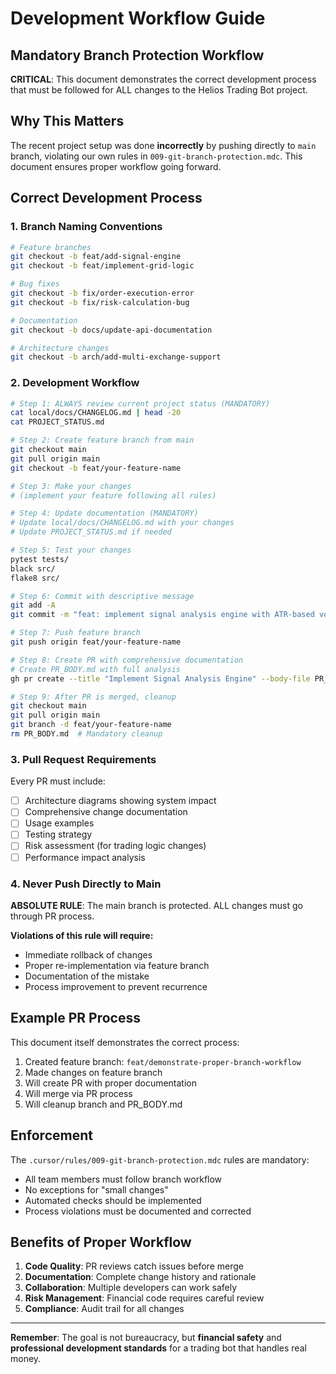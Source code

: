 # Development Workflow Guide

## Mandatory Branch Protection Workflow

**CRITICAL**: This document demonstrates the correct development process that must be followed for ALL changes to the Helios Trading Bot project.

## Why This Matters

The recent project setup was done **incorrectly** by pushing directly to `main` branch, violating our own rules in `009-git-branch-protection.mdc`. This document ensures proper workflow going forward.

## Correct Development Process

### 1. Branch Naming Conventions
```bash
# Feature branches
git checkout -b feat/add-signal-engine
git checkout -b feat/implement-grid-logic

# Bug fixes
git checkout -b fix/order-execution-error
git checkout -b fix/risk-calculation-bug

# Documentation
git checkout -b docs/update-api-documentation

# Architecture changes
git checkout -b arch/add-multi-exchange-support
```

### 2. Development Workflow
```bash
# Step 1: ALWAYS review current project status (MANDATORY)
cat local/docs/CHANGELOG.md | head -20
cat PROJECT_STATUS.md

# Step 2: Create feature branch from main
git checkout main
git pull origin main
git checkout -b feat/your-feature-name

# Step 3: Make your changes
# (implement your feature following all rules)

# Step 4: Update documentation (MANDATORY)
# Update local/docs/CHANGELOG.md with your changes
# Update PROJECT_STATUS.md if needed

# Step 5: Test your changes
pytest tests/
black src/
flake8 src/

# Step 6: Commit with descriptive message
git add -A
git commit -m "feat: implement signal analysis engine with ATR-based volatility detection"

# Step 7: Push feature branch
git push origin feat/your-feature-name

# Step 8: Create PR with comprehensive documentation
# Create PR_BODY.md with full analysis
gh pr create --title "Implement Signal Analysis Engine" --body-file PR_BODY.md --base main --head feat/your-feature-name

# Step 9: After PR is merged, cleanup
git checkout main
git pull origin main
git branch -d feat/your-feature-name
rm PR_BODY.md  # Mandatory cleanup
```

### 3. Pull Request Requirements

Every PR must include:
- [ ] Architecture diagrams showing system impact
- [ ] Comprehensive change documentation
- [ ] Usage examples
- [ ] Testing strategy
- [ ] Risk assessment (for trading logic changes)
- [ ] Performance impact analysis

### 4. Never Push Directly to Main

**ABSOLUTE RULE**: The main branch is protected. ALL changes must go through PR process.

**Violations of this rule will require:**
- Immediate rollback of changes
- Proper re-implementation via feature branch
- Documentation of the mistake
- Process improvement to prevent recurrence

## Example PR Process

This document itself demonstrates the correct process:
1. Created feature branch: `feat/demonstrate-proper-branch-workflow`
2. Made changes on feature branch
3. Will create PR with proper documentation
4. Will merge via PR process
5. Will cleanup branch and PR_BODY.md

## Enforcement

The `.cursor/rules/009-git-branch-protection.mdc` rules are mandatory:
- All team members must follow branch workflow
- No exceptions for "small changes"
- Automated checks should be implemented
- Process violations must be documented and corrected

## Benefits of Proper Workflow

1. **Code Quality**: PR reviews catch issues before merge
2. **Documentation**: Complete change history and rationale
3. **Collaboration**: Multiple developers can work safely
4. **Risk Management**: Financial code requires careful review
5. **Compliance**: Audit trail for all changes

---

**Remember**: The goal is not bureaucracy, but **financial safety** and **professional development standards** for a trading bot that handles real money.
